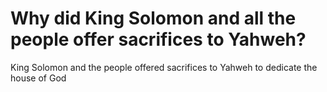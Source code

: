 # Why did King Solomon and all the people offer sacrifices to Yahweh?

King Solomon and the people offered sacrifices to Yahweh to dedicate the house of God 